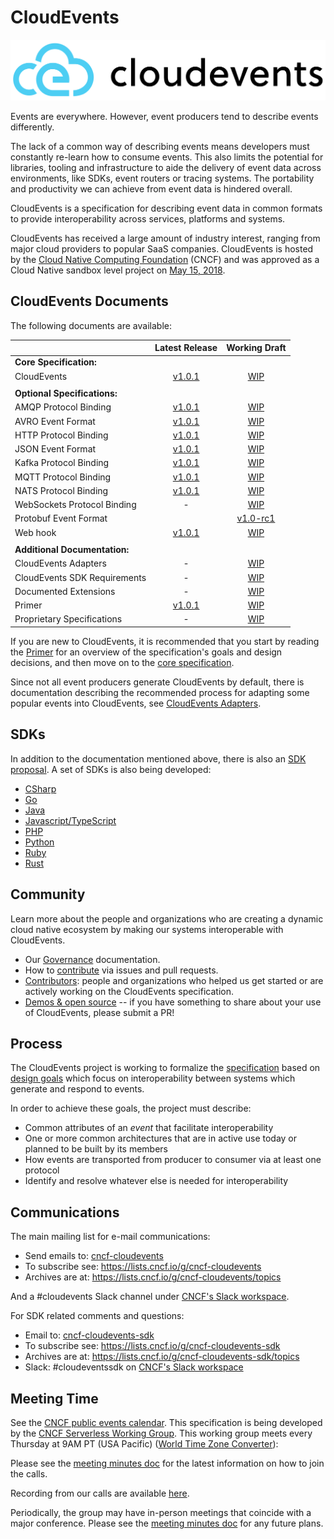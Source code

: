 # CloudEvents

![CloudEvents logo](https://github.com/cncf/artwork/blob/master/projects/cloudevents/horizontal/color/cloudevents-horizontal-color.png)

Events are everywhere. However, event producers tend to describe events
differently.

The lack of a common way of describing events means developers must constantly
re-learn how to consume events. This also limits the potential for libraries,
tooling and infrastructure to aide the delivery of event data across
environments, like SDKs, event routers or tracing systems. The portability and
productivity we can achieve from event data is hindered overall.

CloudEvents is a specification for describing event data in common formats to
provide interoperability across services, platforms and systems.

CloudEvents has received a large amount of industry interest, ranging from major
cloud providers to popular SaaS companies. CloudEvents is hosted by the
[Cloud Native Computing Foundation](https://cncf.io) (CNCF) and was approved as
a Cloud Native sandbox level project on
[May 15, 2018](https://docs.google.com/presentation/d/1KNSv70fyTfSqUerCnccV7eEC_ynhLsm9A_kjnlmU_t0/edit#slide=id.g37acf52904_1_41).

## CloudEvents Documents

The following documents are available:

|                               |                                 Latest Release                                  |                                      Working Draft                                       |
| :---------------------------- | :-----------------------------------------------------------------------------: | :--------------------------------------------------------------------------------------: |
| **Core Specification:**       |
| CloudEvents                   |          [v1.0.1](https://github.com/cloudevents/spec/blob/v1.0.1/spec.md)          |            [WIP](https://github.com/cloudevents/spec/blob/main/cloudevents/spec.md)             |
|                               |
| **Optional Specifications:**  |
| AMQP Protocol Binding         | [v1.0.1](https://github.com/cloudevents/spec/blob/v1.0.1/amqp-protocol-binding.md)  |    [WIP](https://github.com/cloudevents/spec/blob/main/cloudevents/bindings/amqp-protocol-binding.md)    |
| AVRO Event Format             |      [v1.0.1](https://github.com/cloudevents/spec/blob/v1.0.1/avro-format.md)       |         [WIP](https://github.com/cloudevents/spec/blob/main/cloudevents/formats/avro-format.md)         |
| HTTP Protocol Binding         | [v1.0.1](https://github.com/cloudevents/spec/blob/v1.0.1/http-protocol-binding.md)  |    [WIP](https://github.com/cloudevents/spec/blob/main/cloudevents/bindings/http-protocol-binding.md)    |
| JSON Event Format             |      [v1.0.1](https://github.com/cloudevents/spec/blob/v1.0.1/json-format.md)       |         [WIP](https://github.com/cloudevents/spec/blob/main/cloudevents/formats/json-format.md)         |
| Kafka Protocol Binding        | [v1.0.1](https://github.com/cloudevents/spec/blob/v1.0.1/kafka-protocol-binding.md) |   [WIP](https://github.com/cloudevents/spec/blob/main/cloudevents/bindings/kafka-protocol-binding.md)    |
| MQTT Protocol Binding         | [v1.0.1](https://github.com/cloudevents/spec/blob/v1.0.1/mqtt-protocol-binding.md)  |    [WIP](https://github.com/cloudevents/spec/blob/main/cloudevents/bindings/mqtt-protocol-binding.md)    |
| NATS Protocol Binding         | [v1.0.1](https://github.com/cloudevents/spec/blob/v1.0.1/nats-protocol-binding.md)  |    [WIP](https://github.com/cloudevents/spec/blob/main/cloudevents/bindings/nats-protocol-binding.md)    |
| WebSockets Protocol Binding   |                                        -                                        | [WIP](https://github.com/cloudevents/spec/blob/main/cloudevents/bindings/websockets-protocol-binding.md) |
| Protobuf Event Format         |                                                                                 | [v1.0-rc1](https://github.com/cloudevents/spec/blob/main/cloudevents/formats/protobuf-format.md)                                  |
| Web hook                      |      [v1.0.1](https://github.com/cloudevents/spec/blob/v1.0.1/http-webhook.md)      |        [WIP](https://github.com/cloudevents/spec/blob/main/cloudevents/http-webhook.md)         |
|                               |
| **Additional Documentation:** |
| CloudEvents Adapters          |                                        -                                        |          [WIP](https://github.com/cloudevents/spec/blob/main/cloudevents/adapters.md)           |
| CloudEvents SDK Requirements  |                                        -                                        |             [WIP](https://github.com/cloudevents/spec/blob/main/cloudevents/SDK.md)             |
| Documented Extensions         |                                        -                                        |    [WIP](https://github.com/cloudevents/spec/blob/main/cloudevents/documented-extensions.md)    |
| Primer                        |         [v1.0.1](https://github.com/cloudevents/spec/blob/v1.0.1/primer.md)         |           [WIP](https://github.com/cloudevents/spec/blob/main/cloudevents/primer.md)            |
| Proprietary Specifications    |                                        -                                        |      [WIP](https://github.com/cloudevents/spec/blob/main/cloudevents/proprietary-specs.md)      |

If you are new to CloudEvents, it is recommended that you start by reading the
[Primer](primer.md) for an overview of the specification's goals and design
decisions, and then move on to the [core specification](spec.md).

Since not all event producers generate CloudEvents by default, there is
documentation describing the recommended process for adapting some popular
events into CloudEvents, see
[CloudEvents Adapters](https://github.com/cloudevents/spec/blob/main/cloudevents/adapters.md).

## SDKs

In addition to the documentation mentioned above, there is also an
[SDK proposal](SDK.md). A set of SDKs is also being developed:

- [CSharp](https://github.com/cloudevents/sdk-csharp)
- [Go](https://github.com/cloudevents/sdk-go)
- [Java](https://github.com/cloudevents/sdk-java)
- [Javascript/TypeScript](https://github.com/cloudevents/sdk-javascript)
- [PHP](https://github.com/cloudevents/sdk-php)
- [Python](https://github.com/cloudevents/sdk-python)
- [Ruby](https://github.com/cloudevents/sdk-ruby)
- [Rust](https://github.com/cloudevents/sdk-rust)

## Community

Learn more about the people and organizations who are creating a dynamic cloud
native ecosystem by making our systems interoperable with CloudEvents.

- Our [Governance](community/GOVERNANCE.md) documentation.
- How to [contribute](community/CONTRIBUTING.md) via issues and pull requests.
- [Contributors](community/contributors.md): people and organizations who helped
  us get started or are actively working on the CloudEvents specification.
- [Demos & open source](community/README.md) -- if you have something to share
  about your use of CloudEvents, please submit a PR!

## Process

The CloudEvents project is working to formalize the [specification](spec.md)
based on [design goals](primer.md#design-goals) which focus on interoperability
between systems which generate and respond to events.

In order to achieve these goals, the project must describe:

- Common attributes of an _event_ that facilitate interoperability
- One or more common architectures that are in active use today or planned to be
  built by its members
- How events are transported from producer to consumer via at least one protocol
- Identify and resolve whatever else is needed for interoperability

## Communications

The main mailing list for e-mail communications:

- Send emails to: [cncf-cloudevents](mailto:cncf-cloudevents@lists.cncf.io)
- To subscribe see: https://lists.cncf.io/g/cncf-cloudevents
- Archives are at: https://lists.cncf.io/g/cncf-cloudevents/topics

And a #cloudevents Slack channel under
[CNCF's Slack workspace](http://slack.cncf.io/).

For SDK related comments and questions:

- Email to: [cncf-cloudevents-sdk](mailto:cncf-cloudevents-sdk@lists.cncf.io)
- To subscribe see: https://lists.cncf.io/g/cncf-cloudevents-sdk
- Archives are at: https://lists.cncf.io/g/cncf-cloudevents-sdk/topics
- Slack: #cloudeventssdk on [CNCF's Slack workspace](http://slack.cncf.io/)

## Meeting Time

See the [CNCF public events calendar](https://www.cncf.io/community/calendar/).
This specification is being developed by the
[CNCF Serverless Working Group](https://github.com/cncf/wg-serverless). This
working group meets every Thursday at 9AM PT (USA Pacific)
([World Time Zone Converter](http://www.thetimezoneconverter.com/?t=9:00%20am&tz=San%20Francisco&)):

Please see the
[meeting minutes doc](https://docs.google.com/document/d/1OVF68rpuPK5shIHILK9JOqlZBbfe91RNzQ7u_P7YCDE/edit#)
for the latest information on how to join the calls.

Recording from our calls are available
[here](https://www.youtube.com/playlist?list=PLj6h78yzYM2Ph7YoBIgsZNW_RGJvNlFOt).

Periodically, the group may have in-person meetings that coincide with a major
conference. Please see the
[meeting minutes doc](https://docs.google.com/document/d/1OVF68rpuPK5shIHILK9JOqlZBbfe91RNzQ7u_P7YCDE/edit#)
for any future plans.
